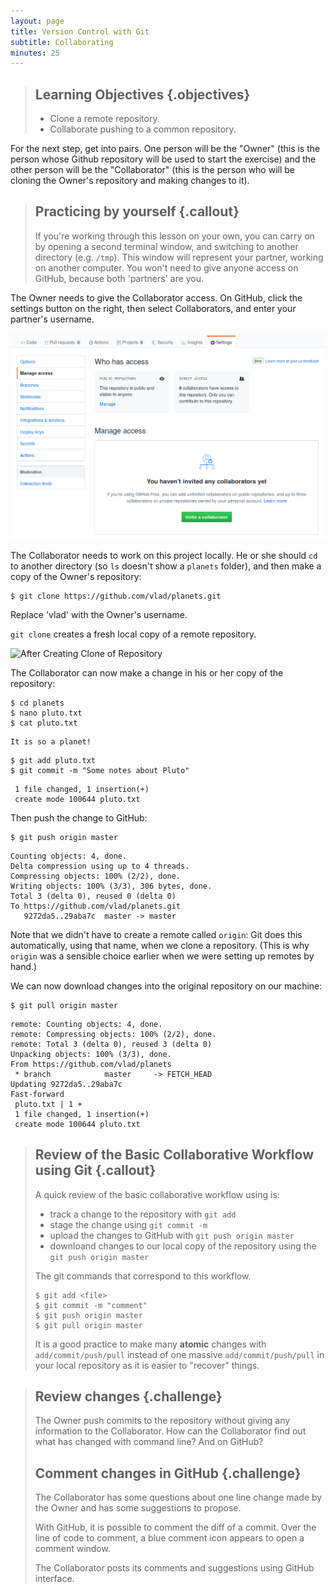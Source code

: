 ```yaml
---
layout: page
title: Version Control with Git
subtitle: Collaborating
minutes: 25
---
```

> ## Learning Objectives {.objectives}
> *   Clone a remote repository.
> *  Collaborate pushing to a common repository.

For the next step, get into pairs.
One person will be the "Owner" (this is the person whose Github repository will be used to start the exercise) and the other person will be the "Collaborator" (this is the person who will be cloning the Owner's repository and making changes to it).

> ## Practicing by yourself {.callout}
>
> If you're working through this lesson on your own, you can carry on by opening
> a second terminal window, and switching to another directory (e.g. `/tmp`).
> This window will represent your partner, working on another computer. You
> won't need to give anyone access on GitHub, because both 'partners' are you.

The Owner needs to give the Collaborator access.
On GitHub, click the settings button on the right,
then select Collaborators, and enter your partner's username.

![Adding collaborators on GitHub](fig/github-add-collaborators.png)

The Collaborator needs to work on this project locally. He or she should `cd` to another directory
(so `ls` doesn't show a `planets` folder),
and then make a copy of the Owner's repository:

~~~ {.bash}
$ git clone https://github.com/vlad/planets.git
~~~

Replace 'vlad' with the Owner's username.

`git clone` creates a fresh local copy of a remote repository.

![After Creating Clone of Repository](fig/github-collaboration.svg)

The Collaborator can now make a change in his or her copy of the repository:

~~~ {.bash}
$ cd planets
$ nano pluto.txt
$ cat pluto.txt
~~~
~~~ {.output}
It is so a planet!
~~~
~~~ {.bash}
$ git add pluto.txt
$ git commit -m "Some notes about Pluto"
~~~
~~~ {.output}
 1 file changed, 1 insertion(+)
 create mode 100644 pluto.txt
~~~

Then push the change to GitHub:

~~~ {.bash}
$ git push origin master
~~~
~~~ {.output}
Counting objects: 4, done.
Delta compression using up to 4 threads.
Compressing objects: 100% (2/2), done.
Writing objects: 100% (3/3), 306 bytes, done.
Total 3 (delta 0), reused 0 (delta 0)
To https://github.com/vlad/planets.git
   9272da5..29aba7c  master -> master
~~~

Note that we didn't have to create a remote called `origin`:
Git does this automatically,
using that name,
when we clone a repository.
(This is why `origin` was a sensible choice earlier
when we were setting up remotes by hand.)

We can now download changes into the original repository on our machine:

~~~ {.bash}
$ git pull origin master
~~~
~~~ {.output}
remote: Counting objects: 4, done.
remote: Compressing objects: 100% (2/2), done.
remote: Total 3 (delta 0), reused 3 (delta 0)
Unpacking objects: 100% (3/3), done.
From https://github.com/vlad/planets
 * branch            master     -> FETCH_HEAD
Updating 9272da5..29aba7c
Fast-forward
 pluto.txt | 1 +
 1 file changed, 1 insertion(+)
 create mode 100644 pluto.txt
~~~
>
> ## Review of the Basic Collaborative Workflow using Git {.callout}
>
> A quick review of the basic collaborative workflow using is:
> * track a change to the repository with `git add`
> * stage the change using `git commit -m`
> * upload the changes to GitHub with `git push origin master`
> * downloand changes to our local copy of the repository using the `git push origin master`
>
> The git commands that correspond to this workflow.
> ~~~ {.bash}
> $ git add <file>
> $ git commit -m "comment"
> $ git push origin master
> $ git pull origin master 
> ~~~
> 
> It is a good practice to make many **atomic** changes with `add/commit/push/pull` instead 
> of one massive `add/commit/push/pull` in your local repository
> as it is easier to "recover" things.
> 
 
> ## Review changes {.challenge}
>
> The Owner push commits to the repository without giving any information
> to the Collaborator. How can the Collaborator find out what has changed with 
> command line? And on GitHub? 
> 
> ## Comment changes in GitHub {.challenge}
>
> The Collaborator has some questions about one line change made by the Owner and
> has some suggestions to propose. 
> 
> With GitHub, it is possible to comment the diff of a commit. Over the line of 
> code to comment, a blue comment icon appears to open a comment window. 
> 
> The Collaborator posts its comments and suggestions using GitHub interface.
